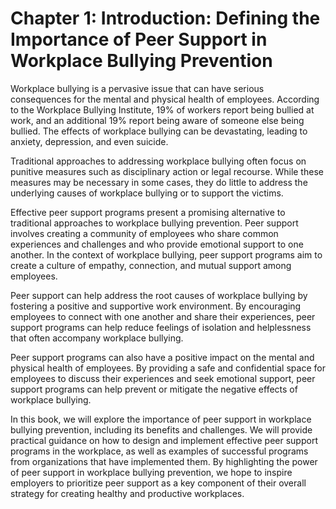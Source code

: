 Chapter 1: Introduction: Defining the Importance of Peer Support in Workplace Bullying Prevention
=================================================================================================

Workplace bullying is a pervasive issue that can have serious consequences for the mental and physical health of employees. According to the Workplace Bullying Institute, 19% of workers report being bullied at work, and an additional 19% report being aware of someone else being bullied. The effects of workplace bullying can be devastating, leading to anxiety, depression, and even suicide.

Traditional approaches to addressing workplace bullying often focus on punitive measures such as disciplinary action or legal recourse. While these measures may be necessary in some cases, they do little to address the underlying causes of workplace bullying or to support the victims.

Effective peer support programs present a promising alternative to traditional approaches to workplace bullying prevention. Peer support involves creating a community of employees who share common experiences and challenges and who provide emotional support to one another. In the context of workplace bullying, peer support programs aim to create a culture of empathy, connection, and mutual support among employees.

Peer support can help address the root causes of workplace bullying by fostering a positive and supportive work environment. By encouraging employees to connect with one another and share their experiences, peer support programs can help reduce feelings of isolation and helplessness that often accompany workplace bullying.

Peer support programs can also have a positive impact on the mental and physical health of employees. By providing a safe and confidential space for employees to discuss their experiences and seek emotional support, peer support programs can help prevent or mitigate the negative effects of workplace bullying.

In this book, we will explore the importance of peer support in workplace bullying prevention, including its benefits and challenges. We will provide practical guidance on how to design and implement effective peer support programs in the workplace, as well as examples of successful programs from organizations that have implemented them. By highlighting the power of peer support in workplace bullying prevention, we hope to inspire employers to prioritize peer support as a key component of their overall strategy for creating healthy and productive workplaces.
